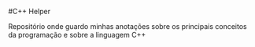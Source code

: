 #C++ Helper

Repositório onde guardo minhas anotações sobre os principais conceitos da programação e sobre a linguagem C++
